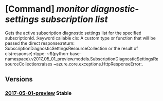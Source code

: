 # [Command] _monitor diagnostic-settings subscription list_

Gets the active subscription diagnostic settings list for the specified subscriptionId. :keyword callable cls: A custom type or function that will be passed the direct response:return: SubscriptionDiagnosticSettingsResourceCollection or the result of cls(response):rtype:  ~$(python-base-namespace).v2017_05_01_preview.models.SubscriptionDiagnosticSettingsResourceCollection:raises ~azure.core.exceptions.HttpResponseError:.

## Versions

### [2017-05-01-preview](/Resources/mgmt-plane/L3N1YnNjcmlwdGlvbnMve30vcHJvdmlkZXJzL21pY3Jvc29mdC5pbnNpZ2h0cy9kaWFnbm9zdGljc2V0dGluZ3M=/2017-05-01-preview.xml) **Stable**

<!-- mgmt-plane /subscriptions/{}/providers/microsoft.insights/diagnosticsettings 2017-05-01-preview -->

